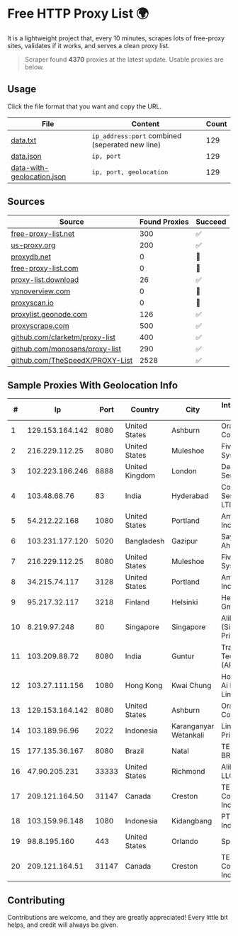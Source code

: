 
# Free HTTP Proxy List 🌍

It is a lightweight project that, every 10 minutes, scrapes lots of free-proxy sites, validates if it works, and serves a clean proxy list.


> Scraper found **4370** proxies at the latest update. Usable proxies are below.

## Usage

Click the file format that you want and copy the URL.


|File|Content|Count|
|----|-------|-----|
|[data.txt](https://raw.githubusercontent.com/themiralay/Proxy-List-World/master/data.txt)|`ip_address:port` combined (seperated new line)|129|
|[data.json](https://raw.githubusercontent.com/themiralay/Proxy-List-World/master/data.json)|`ip, port`|129|
|[data-with-geolocation.json](https://raw.githubusercontent.com/themiralay/Proxy-List-World/master/data-with-geolocation.json)|`ip, port, geolocation`|129|

## Sources

|Source|Found Proxies|Succeed|
|------|-------------|-------|
|[free-proxy-list.net](https://free-proxy-list.net)|300|✅|
|[us-proxy.org](https://www.us-proxy.org)|200|✅|
|[proxydb.net](http://proxydb.net)|0|🚫|
|[free-proxy-list.com](https://free-proxy-list.com/?page=&port=&type%5B%5D=http&type%5B%5D=https&up_time=0&search=Search)|0|🚫|
|[proxy-list.download](https://www.proxy-list.download/HTTP)|26|✅|
|[vpnoverview.com](https://vpnoverview.com/privacy/anonymous-browsing/free-proxy-servers)|0|🚫|
|[proxyscan.io](https://www.proxyscan.io)|0|🚫|
|[proxylist.geonode.com](https://proxylist.geonode.com/api/proxy-list?limit=300&page=1&sort_by=lastChecked&sort_type=desc&protocols=http,https)|126|✅|
|[proxyscrape.com](https://api.proxyscrape.com/v2/?request=displayproxies&protocol=http&timeout=10000&country=all&ssl=all&anonymity=all)|500|✅|
|[github.com/clarketm/proxy-list](https://raw.githubusercontent.com/clarketm/proxy-list/master/proxy-list-raw.txt)|400|✅|
|[github.com/monosans/proxy-list](https://raw.githubusercontent.com/monosans/proxy-list/main/proxies/http.txt)|290|✅|
|[github.com/TheSpeedX/PROXY-List](https://raw.githubusercontent.com/TheSpeedX/PROXY-List/master/http.txt)|2528|✅|


## Sample Proxies With Geolocation Info

|#|Ip|Port|Country|City|Internet Service Provider|
|-|--|----|-------|----|-------------------------|
|1|129.153.164.142|8080|United States|Ashburn|Oracle Corporation|
|2|216.229.112.25|8080|United States|Muleshoe|Five Area Systems, LLC|
|3|102.223.186.246|8888|United Kingdom|London|Dedicated Servers|
|4|103.48.68.76|83|India|Hyderabad|Country Online Services PVT LTD|
|5|54.212.22.168|1080|United States|Portland|Amazon.com, Inc.|
|6|103.231.177.120|5020|Bangladesh|Gazipur|Sayed Farhad Ahmed|
|7|216.229.112.25|8080|United States|Muleshoe|Five Area Systems, LLC|
|8|34.215.74.117|3128|United States|Portland|Amazon.com, Inc.|
|9|95.217.32.117|3218|Finland|Helsinki|Hetzner Online GmbH|
|10|8.219.97.248|80|Singapore|Singapore|Alibaba Cloud (Singapore) Private Limited|
|11|103.209.88.72|8080|India|Guntur|TransMedia Technologies (AP) PVT LTD|
|12|103.27.111.156|1080|Hong Kong|Kwai Chung|Hong Kong San Ai Net Int'l Limited|
|13|129.153.164.142|8080|United States|Ashburn|Oracle Corporation|
|14|103.189.96.96|2022|Indonesia|Karanganyar Wetankali|Lintas Data Prima, PT|
|15|177.135.36.167|8080|Brazil|Natal|TELEFÔNICA BRASIL S.A|
|16|47.90.205.231|33333|United States|Richmond|Alibaba.com LLC|
|17|209.121.164.50|31147|Canada|Creston|TELUS Communications Inc.|
|18|103.159.96.148|1080|Indonesia|Kidangbang|PT Jinde Grup Indonesia|
|19|98.8.195.160|443|United States|Orlando|Spectrum|
|20|209.121.164.51|31147|Canada|Creston|TELUS Communications Inc.|



## Contributing

Contributions are welcome, and they are greatly appreciated! Every
little bit helps, and credit will always be given.

